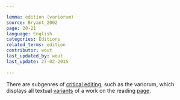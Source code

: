 ```yaml
---

lemma: edition (variorum)
source: Bryant_2002
page: 20-21 
language: English
categories: Editions
related_terms: edition
contributor: wout
last_updated_by: wout
last_update: 27-02-2015
        
---
```


There are subgenres of [critical editing](editingCritical.html), such as the variorum, which displays all textual [variants](variant.html) of a work on the reading [page](page.html).

